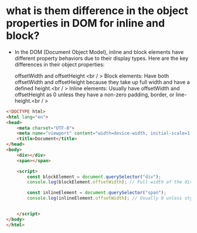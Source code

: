 # what is them difference in the object properties in DOM for inline and block?

- In the DOM (Document Object Model), inline and block elements have different property behaviors due to their display types. Here are the key differences in their object properties:

  offsetWidth and offsetHeight <br / >
Block elements: Have both offsetWidth and offsetHeight because they take up full width and have a defined height.<br / >
Inline elements: Usually have offsetWidth and offsetHeight as 0 unless they have a non-zero padding, border, or line-height.<br / >

```html
<!DOCTYPE html>
<html lang="en">
<head>
    <meta charset="UTF-8">
    <meta name="viewport" content="width=device-width, initial-scale=1.0">
    <title>Document</title>
</head>
<body>
    <div></div>
    <span></span>

    <script>
        const blockElement = document.querySelector("div");
        console.log(blockElement.offsetWidth); // Full width of the div

        const inlineElement = document.querySelector("span");
        console.log(inlineElement.offsetWidth); // Usually 0 unless styled


    </script>
</body>
</html>
```
